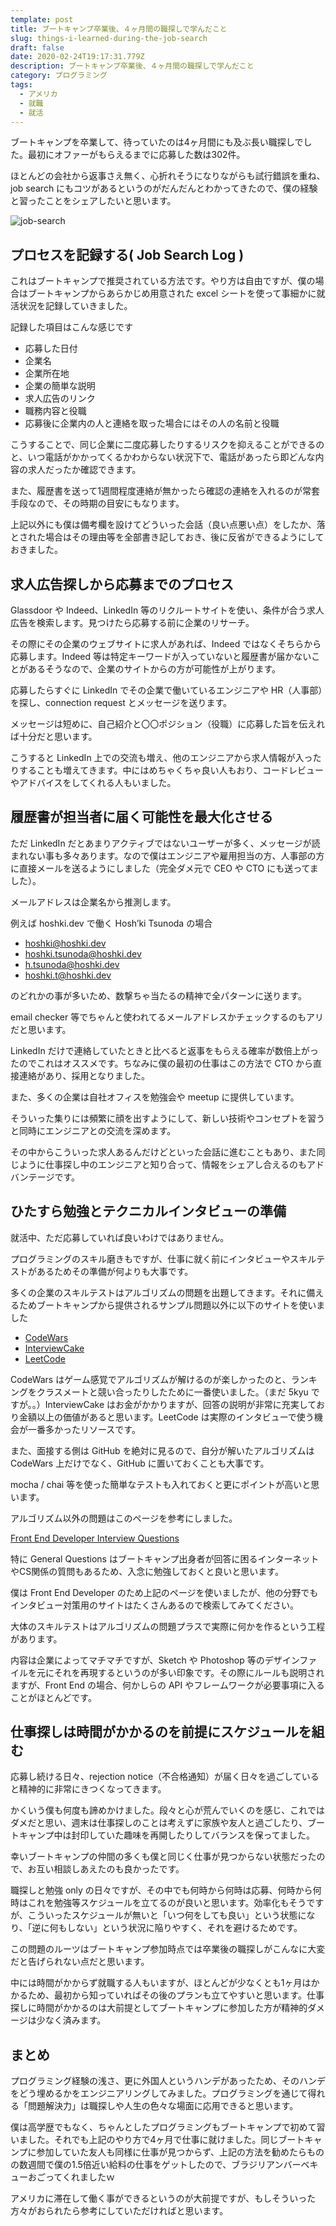 ```yaml
---
template: post
title: ブートキャンプ卒業後、４ヶ月間の職探しで学んだこと
slug: things-i-learned-during-the-job-search
draft: false
date: 2020-02-24T19:17:31.779Z
description: ブートキャンプ卒業後、４ヶ月間の職探しで学んだこと
category: プログラミング
tags:
  - アメリカ
  - 就職
  - 就活
---
```

ブートキャンプを卒業して、待っていたのは4ヶ月間にも及ぶ長い職探しでした。最初にオファーがもらえるまでに応募した数は302件。

ほとんどの会社から返事さえ無く、心折れそうになりながらも試行錯誤を重ね、job search にもコツがあるというのがだんだんとわかってきたので、僕の経験と習ったことをシェアしたいと思います。

![job-search](/media/job-hunt-sm.png "Job Search")

## **プロセスを記録する( Job Search Log )**

これはブートキャンプで推奨されている方法です。やり方は自由ですが、僕の場合はブートキャンプからあらかじめ用意された excel シートを使って事細かに就活状況を記録していきました。

記録した項目はこんな感じです

* 応募した日付
* 企業名
* 企業所在地
* 企業の簡単な説明
* 求人広告のリンク
* 職務内容と役職
* 応募後に企業内の人と連絡を取った場合にはその人の名前と役職

こうすることで、同じ企業に二度応募したりするリスクを抑えることができるのと、いつ電話がかかってくるかわからない状況下で、電話があったら即どんな内容の求人だったか確認できます。

また、履歴書を送って1週間程度連絡が無かったら確認の連絡を入れるのが常套手段なので、その時期の目安にもなります。

上記以外にも僕は備考欄を設けてどういった会話（良い点悪い点）をしたか、落とされた場合はその理由等を全部書き記しておき、後に反省ができるようにしておきました。

## **求人広告探しから応募までのプロセス**

Glassdoor や Indeed、LinkedIn 等のリクルートサイトを使い、条件が合う求人広告を検索します。見つけたら応募する前に企業のリサーチ。

その際にその企業のウェブサイトに求人があれば、Indeed ではなくそちらから応募します。Indeed 等は特定キーワードが入っていないと履歴書が届かないことがあるそうなので、企業のサイトからの方が可能性が上がります。

応募したらすぐに LinkedIn でその企業で働いているエンジニアや HR（人事部）を探し、connection request とメッセージを送ります。

メッセージは短めに、自己紹介と〇〇ポジション（役職）に応募した旨を伝えれば十分だと思います。

こうすると LinkedIn 上での交流も増え、他のエンジニアから求人情報が入ったりすることも増えてきます。中にはめちゃくちゃ良い人もおり、コードレビューやアドバイスをしてくれる人もいました。

## **履歴書が担当者に届く可能性を最大化させる**

ただ LinkedIn だとあまりアクティブではないユーザーが多く、メッセージが読まれない事も多々あります。なので僕はエンジニアや雇用担当の方、人事部の方に直接メールを送るようにしました（完全ダメ元で CEO や CTO にも送ってました）。

メールアドレスは企業名から推測します。

例えば hoshki.dev で働く Hosh’ki Tsunoda の場合

* hoshki@hoshki.dev
* hoshki.tsunoda@hoshki.dev
* h.tsunoda@hoshki.dev
* hoshki.t@hoshki.dev

のどれかの事が多いため、数撃ちゃ当たるの精神で全パターンに送ります。

email checker 等でちゃんと使われてるメールアドレスかチェックするのもアリだと思います。

LinkedIn だけで連絡していたときと比べると返事をもらえる確率が数倍上がったのでこれはオススメです。ちなみに僕の最初の仕事はこの方法で CTO から直接連絡があり、採用となりました。

また、多くの企業は自社オフィスを勉強会や meetup に提供しています。

そういった集りには頻繁に顔を出すようにして、新しい技術やコンセプトを習うと同時にエンジニアとの交流を深めます。

その中からこういった求人あるんだけどといった会話に進むこともあり、また同じように仕事探し中のエンジニアと知り合って、情報をシェアし合えるのもアドバンテージです。

## **ひたすら勉強とテクニカルインタビューの準備**

就活中、ただ応募していれば良いわけではありません。

プログラミングのスキル磨きもですが、仕事に就く前にインタビューやスキルテストがあるためその準備が何よりも大事です。

多くの企業のスキルテストはアルゴリズムの問題を出題してきます。それに備えるためブートキャンプから提供されるサンプル問題以外に以下のサイトを使いました

* [CodeWars](https://www.codewars.com/)
* [InterviewCake](https://www.interviewcake.com/)
* [LeetCode](https://leetcode.com/)

CodeWars はゲーム感覚でアルゴリズムが解けるのが楽しかったのと、ランキングをクラスメートと競い合ったりしたために一番使いました。（まだ 5kyu ですが。。）InterviewCake はお金がかかりますが、回答の説明が非常に充実しており金額以上の価値があると思います。LeetCode は実際のインタビューで使う機会が一番多かったリソースです。

また、面接する側は GitHub を絶対に見るので、自分が解いたアルゴリズムは CodeWars 上だけでなく、GitHub に置いておくことも大事です。

mocha / chai 等を使った簡単なテストも入れておくと更にポイントが高いと思います。

アルゴリズム以外の問題はこのページを参考にしました。

[Front End Developer Interview Questions](https://github.com/h5bp/Front-end-Developer-Interview-Questions)

特に General Questions はブートキャンプ出身者が回答に困るインターネットやCS関係の質問もあるため、入念に勉強しておくと良いと思います。

僕は Front End Developer のため上記のページを使いましたが、他の分野でもインタビュー対策用のサイトはたくさんあるので検索してみてください。

大体のスキルテストはアルゴリズムの問題プラスで実際に何かを作るという工程があります。

内容は企業によってマチマチですが、Sketch や Photoshop 等のデザインファイルを元にそれを再現するというのが多い印象です。その際にルールも説明されますが、Front End の場合、何かしらの API やフレームワークが必要事項に入ることがほとんどです。

## **仕事探しは時間がかかるのを前提にスケジュールを組む**

応募し続ける日々、rejection notice（不合格通知）が届く日々を過ごしていると精神的に非常にきつくなってきます。

かくいう僕も何度も諦めかけました。段々と心が荒んでいくのを感じ、これではダメだと思い、週末は仕事探しのことは考えずに家族や友人と過ごしたり、ブートキャンプ中は封印していた趣味を再開したりしてバランスを保ってました。

幸いブートキャンプの仲間の多くも僕と同じく仕事が見つからない状態だったので、お互い相談しあえたのも良かったです。

職探しと勉強 only の日々ですが、その中でも何時から何時は応募、何時から何時はこれを勉強等スケジュールを立てるのが良いと思います。効率化もそうですが、こういったスケジュールが無いと「いつ何をしても良い」という状態になり、「逆に何もしない」という状況に陥りやすく、それを避けるためです。

この問題のルーツはブートキャンプ参加時点では卒業後の職探しがこんなに大変だと告げられない点だと思います。

中には時間がかからず就職する人もいますが、ほとんどが少なくとも1ヶ月はかかるため、最初から知っていればその後のプランも立てやすいと思います。仕事探しに時間がかかるのは大前提としてブートキャンプに参加した方が精神的ダメージは少なく済みます。

## **まとめ**

プログラミング経験の浅さ、更に外国人というハンデがあったため、そのハンデをどう埋めるかをエンジニアリングしてみました。プログラミングを通じて得れる「問題解決力」は職探しや人生の色々な場面に応用できると思います。

僕は高学歴でもなく、ちゃんとしたプログラミングもブートキャンプで初めて習いました。それでも上記のやり方で4ヶ月で仕事に就けました。同じブートキャンプに参加していた友人も同様に仕事が見つからず、上記の方法を勧めたらものの数週間で僕の1.5倍近い給料の仕事をゲットしたので、ブラジリアンバーベキューおごってくれましたｗ

アメリカに滞在して働く事ができるというのが大前提ですが、もしそういった方々がおられたら参考にしていただければと思います。
